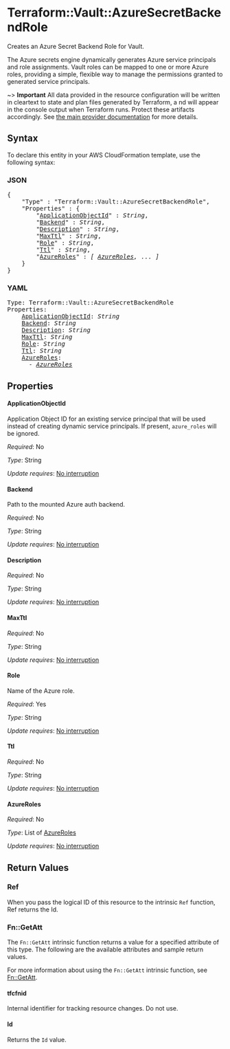 # Terraform::Vault::AzureSecretBackendRole

Creates an Azure Secret Backend Role for Vault.

The Azure secrets engine dynamically generates Azure service principals and role assignments. Vault roles can be mapped to one or more Azure roles, providing a simple, flexible way to manage the permissions granted to generated service principals.

~> **Important** All data provided in the resource configuration will be
written in cleartext to state and plan files generated by Terraform, a  nd
will appear in the console output when Terraform runs. Protect these
artifacts accordingly. See
[the main provider documentation](../index.html)
for more details.

## Syntax

To declare this entity in your AWS CloudFormation template, use the following syntax:

### JSON

<pre>
{
    "Type" : "Terraform::Vault::AzureSecretBackendRole",
    "Properties" : {
        "<a href="#applicationobjectid" title="ApplicationObjectId">ApplicationObjectId</a>" : <i>String</i>,
        "<a href="#backend" title="Backend">Backend</a>" : <i>String</i>,
        "<a href="#description" title="Description">Description</a>" : <i>String</i>,
        "<a href="#maxttl" title="MaxTtl">MaxTtl</a>" : <i>String</i>,
        "<a href="#role" title="Role">Role</a>" : <i>String</i>,
        "<a href="#ttl" title="Ttl">Ttl</a>" : <i>String</i>,
        "<a href="#azureroles" title="AzureRoles">AzureRoles</a>" : <i>[ <a href="azureroles.md">AzureRoles</a>, ... ]</i>
    }
}
</pre>

### YAML

<pre>
Type: Terraform::Vault::AzureSecretBackendRole
Properties:
    <a href="#applicationobjectid" title="ApplicationObjectId">ApplicationObjectId</a>: <i>String</i>
    <a href="#backend" title="Backend">Backend</a>: <i>String</i>
    <a href="#description" title="Description">Description</a>: <i>String</i>
    <a href="#maxttl" title="MaxTtl">MaxTtl</a>: <i>String</i>
    <a href="#role" title="Role">Role</a>: <i>String</i>
    <a href="#ttl" title="Ttl">Ttl</a>: <i>String</i>
    <a href="#azureroles" title="AzureRoles">AzureRoles</a>: <i>
      - <a href="azureroles.md">AzureRoles</a></i>
</pre>

## Properties

#### ApplicationObjectId

Application Object ID for an existing service principal that will
be used instead of creating dynamic service principals. If present, `azure_roles` will be ignored.

_Required_: No

_Type_: String

_Update requires_: [No interruption](https://docs.aws.amazon.com/AWSCloudFormation/latest/UserGuide/using-cfn-updating-stacks-update-behaviors.html#update-no-interrupt)

#### Backend

Path to the mounted Azure auth backend.

_Required_: No

_Type_: String

_Update requires_: [No interruption](https://docs.aws.amazon.com/AWSCloudFormation/latest/UserGuide/using-cfn-updating-stacks-update-behaviors.html#update-no-interrupt)

#### Description

_Required_: No

_Type_: String

_Update requires_: [No interruption](https://docs.aws.amazon.com/AWSCloudFormation/latest/UserGuide/using-cfn-updating-stacks-update-behaviors.html#update-no-interrupt)

#### MaxTtl

_Required_: No

_Type_: String

_Update requires_: [No interruption](https://docs.aws.amazon.com/AWSCloudFormation/latest/UserGuide/using-cfn-updating-stacks-update-behaviors.html#update-no-interrupt)

#### Role

Name of the Azure role.

_Required_: Yes

_Type_: String

_Update requires_: [No interruption](https://docs.aws.amazon.com/AWSCloudFormation/latest/UserGuide/using-cfn-updating-stacks-update-behaviors.html#update-no-interrupt)

#### Ttl

_Required_: No

_Type_: String

_Update requires_: [No interruption](https://docs.aws.amazon.com/AWSCloudFormation/latest/UserGuide/using-cfn-updating-stacks-update-behaviors.html#update-no-interrupt)

#### AzureRoles

_Required_: No

_Type_: List of <a href="azureroles.md">AzureRoles</a>

_Update requires_: [No interruption](https://docs.aws.amazon.com/AWSCloudFormation/latest/UserGuide/using-cfn-updating-stacks-update-behaviors.html#update-no-interrupt)

## Return Values

### Ref

When you pass the logical ID of this resource to the intrinsic `Ref` function, Ref returns the Id.

### Fn::GetAtt

The `Fn::GetAtt` intrinsic function returns a value for a specified attribute of this type. The following are the available attributes and sample return values.

For more information about using the `Fn::GetAtt` intrinsic function, see [Fn::GetAtt](https://docs.aws.amazon.com/AWSCloudFormation/latest/UserGuide/intrinsic-function-reference-getatt.html).

#### tfcfnid

Internal identifier for tracking resource changes. Do not use.

#### Id

Returns the <code>Id</code> value.

